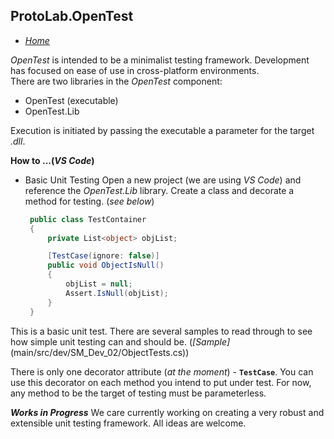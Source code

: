 ## ProtoLab.OpenTest  
 - [*Home*](../README.md)  

*OpenTest* is intended to be a minimalist testing framework. Development has focused on ease of use in cross-platform environments.  
There are two libraries in the *OpenTest* component:  
 - OpenTest (executable)
 - OpenTest.Lib

Execution is initiated by passing the executable a parameter for the target *.dll*.

**How to ...(*VS Code*)**  
 - Basic Unit Testing
   Open a new project (we are using *VS Code*) and reference the *OpenTest.Lib* library. Create a class and decorate a method for testing. (*see below*)  

   ```c#
    public class TestContainer
    {
        private List<object> objList;

        [TestCase(ignore: false)]
        public void ObjectIsNull()
        {
            objList = null;
            Assert.IsNull(objList);
        }
    }
   ```
  This is a basic unit test. There are several samples to read through to see how simple unit testing can and should be. (*[Sample]*(main/src/dev/SM_Dev_02/ObjectTests.cs))

  There is only one decorator attribute (*at the moment*) - **`TestCase`**. You can use this decorator on each method you intend to put under test. For now, any method to be the target of testing must be parameterless.

  ***Works in Progress***
  We care currently working on creating a very robust and extensible unit testing framework. All ideas are welcome.